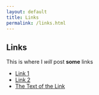 ```yaml
---
layout: default
title: Links
permalink: /links.html
---
```

## Links 

This is where I _will_ post __some__ links

- [Link 1](http://wikipedia.org)
- [Link 2](http://google.com)
- [The Text of the Link](http://facebook.com)